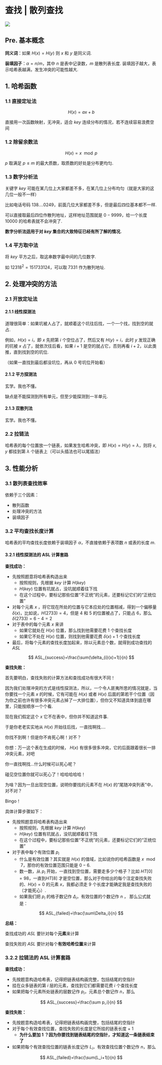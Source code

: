 # 查找 | 散列查找

![](https://cjpark-1304138896.cos.ap-guangzhou.myqcloud.com/note_img/20211017103634.png)

## Pre. 基本概念

**同义词**：如果 $H(x)=H(y)$ 则 $x$ 和 $y$  是同义词.

**装填因子**：$\alpha = n/m$，其中 $n$ 是表中记录数，$m$ 是散列表长度. 装填因子越大，表示哈希表越满，发生冲突的可能性越大.

## 1. 哈希函数

### 1.1 直接定址法

$$
H(x)=ax+b
$$

直接用一次函数映射，无冲突，适合 $key$ 连续分布的情况，若不连续容易浪费空间

### 1.2 除留余数法

$$
H(x)=x \mod p
$$

$p$ 取满足 $p\le m$ 的最大质数，取质数的好处是分布更均匀.

### 1.3 数字分析法

关键字 $key$ 可能在某几位上大家都差不多，在某几位上分布均匀（就是大家的这几位一般不一样）

比如电话号码 $138....0249$，前面几位大家都差不多，但是最后四位基本都不一样.

可以直接取最后四位作散列地址，这样地址范围就是 $0-9999$，给一个长度 $10000$ 的哈希表就不会冲突了.

**数字分析法适用于对 $key$ 集合的大致特征已经有所了解的情况.**

### 1.4 平方取中法

将 $key$ 平方之后，取这串数字最中间的几位数字.

如 $12318^{2}=151733124$，可以取 $7331$ 作为散列地址.

## 2. 处理冲突的方法

### 2.1 开放定址法

#### 2.1.1 线性探测法

道理很简单：如果坑被人占了，就顺着这个坑往后找，一个一个找，找到空的就占.

例如，$H(x)=i$，即 $x$ 先把第 $i$  个空位占了，然后又有 $H(y)=i$，此时 $y$  发现正确的坑被 $x$ 占了，就依次往后看，如果 $i+1$ 是空的就占它，否则再看 $i+2$，以此类推，直到找到空的坑位.

（如果一直找到最后都没坑位，再从 0 号坑位开始看）

#### 2.1.2 平方探测法

玄学。我也不懂。

缺点是不能探测到所有单元，但至少能探测到一半单元.

#### 2.1.3 双散列法

玄学。我也不懂。

### 2.2 拉链法

哈希表的每个位置放一个链表，如果发生哈希冲突，即 $H(x)=H(y)=\lambda$，则将 $x,y$ 都挂到第 $\lambda$ 个链表上（可以头插法也可以尾插法）

## 3. 性能分析

### 3.1 散列表查找效率

依赖于三个因素：

+ 散列函数
+ 处理冲突的方法
+ 装填因子

### 3.2 平均查找长度计算

哈希表的平均查找长度依赖于装填因子 $\alpha$，不直接依赖于表项数 $n$ 或表的长度 $m$.

#### 3.2.1 **线性探测法的 ASL 计算套路**

**查找成功：**

+ 先按照题意将哈希表构造出来
  + 按照规则，先根据 $key$ 计算 $H(key)$
  + $H(key)$ 位置有坑就占，没坑就顺着往下找
  + 在这个过程中，要标记那些位置“不正统”的元素，还要标记它们的“正统位置”
+ 对每个元素 $x$ ，将它现在所处的位置与它本应处的位置相减，得到一个偏移量 $\delta(x)$，比如说，$H(2733)=4$，但是 $4$  和 $5$ 的位置被占了，只能占 $6$，那么 $\delta(2733)=6-4=2$
+ 对于表中的每个元素 $x$ 来讲
  + 如果它就处在 $H(x)$ 位置，那么找到他需要花费 1 个查找长度
  + 如果它不处在 $H(x)$ 位置，则找到他需要花费 $\delta(x)+1$ 个查找长度
+ 最后，将每个元素的查找长度加起来，除以元素总个数，就得到成功查找的 $ASL$

$$
ASL_{success}=\frac{\sum(\delta_{i}(x)+1)}{n}
$$

**查找失败：**

首先要明白，查找失败的计算方法和查找成功有很大不同！

因为我们处理冲突的方式是线性探测法，所以，一个令人匪夷所思的情况就是，当你要找一个元素 $x$ 的时候，它有可能在 $H(x)$ 或者 $H(x)$ 后面的第若干个位置（因为你之前也许有很多冲突元素占掉了一大排位置），但你又不知道具体到底在哪里，只能按顺序一个个看.

现在我们假定这个 $x$ 它不在表中，但你并不知道这件事.

于是你老老实实地从 $H(x)$ 开始往后找，一直找啊找....

你找不到啊！但是你不肯死心啊！对不？

你想：万一这个表在生成的时候， $H(x)$ 有很多很多冲突，它的后面跟着很长一排冲突元素，对吧

你一直找啊找...什么时候可以死心呢？

碰见空位置你就可以死心了！哈哈哈哈哈！

为啥？因为一旦出现空位置，说明你要找的元素不在 $H(x)$ 的“尾随冲突列表”中，对不对？

Bingo！

具体计算步骤如下：

+ 先按照题意将哈希表构造出来
  + 按照规则，先根据 $key$ 计算 $H(key)$
  + $H(key)$ 位置有坑就占，没坑就顺着往下找
  + 在这个过程中，要标记那些位置“不正统”的元素，还要标记它们的“正统位置”
+ 对于表中每个有效位置 $p_i$
  + 什么是有效位置？其实就是 $H(x)$ 的值域，比如说你的哈希函数是 $x\mod7$，那你的有效位置范围只能是 $0-6$.
  + 数一数，从 $p_i$ 开始，一直找到空位置，需要走多少个格子？比如 $HT[0]=98$，一直到$HT[8]$ 才是空位置，那么对于你给出的每个注定查找失败的、$H(x)=0$ 的元素 $x$，我都必须走 9 个长度才能确定我是查找失败的（才能死心）.
  + 如果我们把 $p_i$ 的格子数记作 $\Delta_i$，有效位置的个数记作 $n$  ， 那么公式就是：

$$
ASL_{failed}=\frac{\sum\Delta_i}{n}
$$

**总结：**

查找成功的 $ASL$ 要针对每个**元素**来计算

查找失败的 $ASL$ 要针对每个**有效哈希位置**来计算

### 3.2.2 拉链法的 ASL 计算套路

**查找成功：**

+ 先按题意构造哈希表，记得把链表结构画完整，包括结尾的空指针
+ 挂在众多链表的第 $i$ 层的元素，查找到它们都需要花费 $i$ 个查找长度
+ 如果把每个元素所处链表的层数记作 $p_i$，元素总个数记作 $n$，那么

$$
ASL_{success}=\frac{\sum p_i}{n}
$$

**查找失败：**

+ 先按题意构造哈希表，记得把链表结构画完整，包括结尾的空指针
+ 对于每个有效查找位置，查找失败的长度是它所挂的链表长度 + 1
  + **为什么要加 1 ？因为你要找到链表结尾的空指针，才知道这一条链表结束了**
+ 如果把每个有效查找位置的链表长度记作 $L_i$，有效查找位置个数记作 $n$，那么

$$
ASL_{failed}=\frac{\sum(L_i+1)}{n}
$$